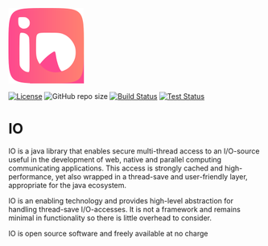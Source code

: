 ![Logo](Logo.svg)

[![License](https://img.shields.io/github/license/Severin-Nitsche/IO?color=ff69b4)](https://github.com/Severin-Nitsche/IO/blob/main/LICENSE)
![GitHub repo size](https://img.shields.io/github/repo-size/Severin-Nitsche/IO?color=blue&label=size)
[![Build Status](https://img.shields.io/github/workflow/status/Severin-Nitsche/IO/Build?logo=github)](https://github.com/Severin-Nitsche/IO/actions)
[![Test Status](https://img.shields.io/github/workflow/status/Severin-Nitsche/IO/Test?label=Tests)](https://github.com/Severin-Nitsche/IO/actions)
# IO
IO is a java library that enables secure multi-thread access to an I/O-source useful in the development of web, native and parallel computing communicating applications. This access is strongly cached and high-performance, yet also wrapped in a thread-save and user-friendly layer, appropriate for the java ecosystem.

IO is an enabling technology and provides high-level abstraction for handling thread-save I/O-accesses. It is not a framework and remains minimal in functionality so there is little overhead to consider.

IO is open source software and freely available at no charge
